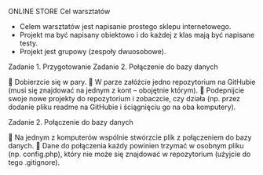 
ONLINE STORE
Cel warsztatów
- Celem warsztatów jest napisanie prostego sklepu internetowego.
- Projekt ma być napisany obiektowo i do każdej z klas mają być napisane testy.
- Projekt jest grupowy (zespoły dwuosobowe). 

Zadanie 1. Przygotowanie Zadanie 2. Połączenie do bazy danych

 Dobierzcie się w pary.
 W parze załóżcie jedno repozytorium na GitHubie (musi się znajdować na jednym z kont – obojętnie którym).
 Podepnijcie swoje nowe projekty do repozytorium i zobaczcie, czy działa (np. przez dodanie pliku readme na GitHubie i ściągnięciu go na oba komputery).

Zadanie 2.  Połączenie do bazy danych 

 Na jednym z komputerów wspólnie stwórzcie plik z połączeniem do bazy danych.
 Dane do połączenia każdy powinien trzymać w osobnym pliku (np. config.php), który nie może się znajdować w repozytorium (użyjcie do tego .gitignore). 




